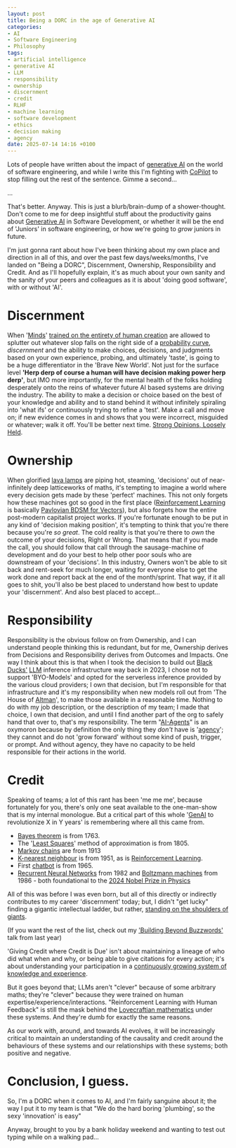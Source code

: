 ```yaml
---
layout: post
title: Being a DORC in the age of Generative AI
categories:
- AI
- Software Engineering
- Philosophy
tags:
- artificial intelligence
- generative AI
- LLM
- responsibility
- ownership
- discernment
- credit
- RLHF
- machine learning
- software development
- ethics
- decision making
- agency
date: 2025-07-14 14:16 +0100
---
```

Lots of people have written about the impact of [generative AI](/2024/02/19/generative-ai-impact-on-software-development-and-security) on the world of software engineering, and while I write this I'm fighting with [CoPilot](https://github.com/features/copilot) to stop filling out the rest of the sentence. Gimme a second...

...

That's better. Anyway. This is just a blurb/brain-dump of a shower-thought. Don't come to me for deep insightful stuff about the productivity gains about [Generative AI](/2024/02/19/generative-ai-impact-on-software-development-and-security) in Software Development, or whether it will be the end of 'Juniors' in software engineering, or how we're going to _grow_ juniors in future.

I'm just gonna rant about how I've been thinking about my own place and direction in all of this, and over the past few days/weeks/months, I've landed on "Being a DORC", Discernment, Ownership, Responsibility and Credit. And as I'll hopefully explain, it's as much about your own sanity and the sanity of your peers and colleagues as it is about 'doing good software', with or without 'AI'.

# Discernment

When '[Minds](https://theculture.fandom.com/wiki/Mind)' [trained on the entirety of human creation](https://arxiv.org/abs/2211.15533) are allowed to splutter out whatever slop falls on the right side of a [probability curve](https://jalammar.github.io/illustrated-transformer/), _discernment_ and the ability to make choices, decisions, and judgments based on your own experience, probing, and ultimately 'taste', is going to be a huge differentiator in the 'Brave New World'.
Not just for the surface level **'Herp derp of course a human will have decision making power herp derp'**, but IMO more importantly, for the mental health of the folks holding desperately onto the reins of whatever future AI based systems are driving the industry.
The ability to make a decision or choice based on the best of your knowledge and ability and to stand behind it without infinitely spiraling into 'what ifs' or continuously trying to refine a 'test'.
Make a call and move on; if new evidence comes in and shows that you were incorrect, misguided or whatever; walk it off. You'll be better next time.
[Strong Opinions, Loosely Held](https://www.saffo.com/02008/07/26/strong-opinions-weakly-held/).

# Ownership

When glorified [lava lamps](https://blog.cloudflare.com/randomness-101-lavarand-in-production/) are piping hot, steaming, 'decisions' out of near-infinitely deep latticeworks of maths, it's tempting to imagine a world where every decision gets made by these 'perfect' machines. This not only forgets how these machines got so good in the first place ([Reinforcement Learning](https://en.wikipedia.org/wiki/Reinforcement_learning) is basically [Pavlovian BDSM for Vectors](/2024/04/29/context-all-the-way-down-primer-on-methods-of-experience-injection-for-llms)), but also forgets how the entire post-modern capitalist project works.
If you're fortunate enough to be put in any kind of 'decision making position', it's tempting to think that you're there because you're _so great_.
The cold reality is that you're there to _own_ the outcome of your decisions, Right or Wrong.
That means that if you made the call, you should follow that call through the sausage-machine of development and do your best to help other poor souls who are downstream of your 'decisions'.
In this industry, Owners won't be able to sit back and rent-seek for much longer, waiting for everyone else to get the work done and report back at the end of the month/sprint.
That way, if it all goes to shit, you'll also be best placed to understand how best to update your 'discernment'. And also best placed to accept...

# Responsibility

Responsibility is the obvious follow on from Ownership, and I can understand people thinking this is redundant, but for me, Ownership derives from Decisions and Responsibility derives from Outcomes and Impacts.
One way I think about this is that when I took the decision to build out [Black Ducks'](https://www.blackducksoftware.com/) [LLM](https://en.wikipedia.org/wiki/Large_language_model) inference infrastructure way back in 2023, I chose not to support 'BYO-Models' and opted for the serverless inference provided by the various cloud providers; I own that decision, but I'm responsible for that infrastructure and it's my responsibility when new models roll out from 'The House of [Altman](https://en.wikipedia.org/wiki/Sam_Altman)', to make those available in a reasonable time. Nothing to do with my job description, or the description of my team; I made that choice, I own that decision, and until I find another part of the org to safely hand that over to, that's my responsibility.
The term "[AI-Agents](https://en.wikipedia.org/wiki/Intelligent_agent)" is an oxymoron because by definition the only thing they _don't_ have is '[agency](https://en.wikipedia.org/wiki/Agency_(philosophy))'; they cannot and do not 'grow forward' without some kind of push, trigger, or prompt.
And without agency, they have no capacity to be held responsible for their actions in the world.

# Credit

Speaking of teams; a lot of this rant has been 'me me me', because fortunately for you, there's only one seat available to the one-man-show that is my internal monologue. But a critical part of this whole '[GenAI](/2024/02/19/generative-ai-impact-on-software-development-and-security) to revolutionize X in Y years' is remembering where all this came from.

* [Bayes theorem](https://en.wikipedia.org/wiki/Bayes%27_theorem) is from 1763.
* The '[Least Squares](https://en.wikipedia.org/wiki/Least_squares)' method of approximation is from 1805.
* [Markov chains](https://en.wikipedia.org/wiki/Markov_chain) are from 1913
* [K-nearest neighbour](https://en.wikipedia.org/wiki/K-nearest_neighbors_algorithm) is from 1951, as is [Reinforcement Learning](https://en.wikipedia.org/wiki/Reinforcement_learning).
* First [chatbot](https://en.wikipedia.org/wiki/ELIZA) is from 1965.
* [Recurrent Neural Networks](https://en.wikipedia.org/wiki/Hopfield_network) from 1982 and [Boltzmann machines](https://en.wikipedia.org/wiki/Boltzmann_machine) from 1986 - both foundational to the [2024 Nobel Prize in Physics](https://www.nobelprize.org/prizes/physics/2024/summary/)

All of this was before I was even born, but all of this directly or indirectly contributes to my career 'discernment' today; but, I didn't "get lucky" finding a gigantic intellectual ladder, but rather, [standing on the shoulders of giants](https://www.bbc.co.uk/worldservice/learningenglish/movingwords/shortlist/newton.shtml).

(If you want the rest of the list, check out my ['Building Beyond Buzzwords'](https://youtu.be/0v3dBt65POI?t=257) talk from last year)

'Giving Credit where Credit is Due' isn't about maintaining a lineage of who did what when and why, or being able to give citations for every action; it's about understanding your participation in a [continuously growing system of knowledge and experience](http://matt.might.net/articles/phd-school-in-pictures/). 

But it goes beyond that; LLMs aren't "clever" because of some arbitrary maths; they're "clever" because they were trained on human expertise/experience/interactions. "Reinforcement Learning with Human Feedback" is still the mask behind the [Lovecraftian mathematics](https://knowyourmeme.com/memes/shoggoth-with-smiley-face-artificial-intelligence) under these systems. And they're dumb for exactly the same reasons.

As our work with, around, and towards AI evolves, it will be increasingly critical to maintain an understanding of the causality and credit around the behaviours of these systems and our relationships with these systems; both positive and negative.

# Conclusion, I guess. 

So, I'm a DORC when it comes to AI, and I'm fairly sanguine about it; the way I put it to my team is that "We do the hard boring 'plumbing', so the sexy 'innovation' is easy"

Anyway, brought to you by a bank holiday weekend and wanting to test out typing while on a walking pad...
